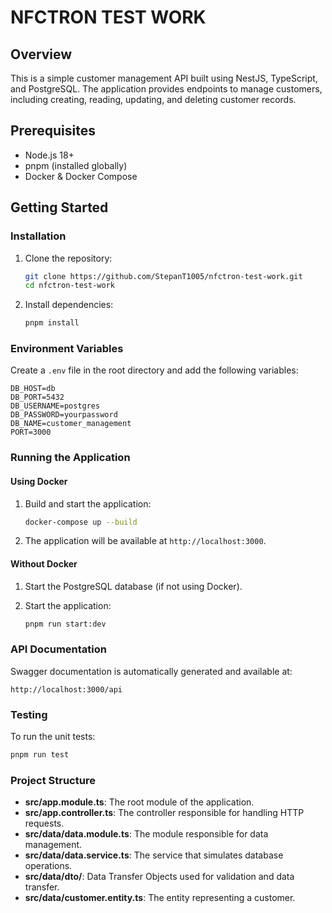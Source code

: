 # NFCTRON TEST WORK

## Overview

This is a simple customer management API built using NestJS, TypeScript, and PostgreSQL. The application provides endpoints to manage customers, including creating, reading, updating, and deleting customer records.

## Prerequisites

- Node.js 18+
- pnpm (installed globally)
- Docker & Docker Compose

## Getting Started

### Installation

1. Clone the repository:

   ```bash
   git clone https://github.com/StepanT1005/nfctron-test-work.git
   cd nfctron-test-work
   ```

2. Install dependencies:

   ```bash
   pnpm install
   ```

### Environment Variables

Create a `.env` file in the root directory and add the following variables:

```plaintext
DB_HOST=db
DB_PORT=5432
DB_USERNAME=postgres
DB_PASSWORD=yourpassword
DB_NAME=customer_management
PORT=3000
```

### Running the Application

#### Using Docker

1. Build and start the application:

   ```bash
   docker-compose up --build
   ```

2. The application will be available at `http://localhost:3000`.

#### Without Docker

1. Start the PostgreSQL database (if not using Docker).

2. Start the application:

   ```bash
   pnpm run start:dev
   ```

### API Documentation

Swagger documentation is automatically generated and available at:

```
http://localhost:3000/api
```

### Testing

To run the unit tests:

```bash
pnpm run test
```

### Project Structure

- **src/app.module.ts**: The root module of the application.
- **src/app.controller.ts**: The controller responsible for handling HTTP requests.
- **src/data/data.module.ts**: The module responsible for data management.
- **src/data/data.service.ts**: The service that simulates database operations.
- **src/data/dto/**: Data Transfer Objects used for validation and data transfer.
- **src/data/customer.entity.ts**: The entity representing a customer.
